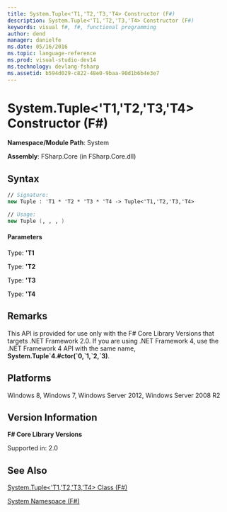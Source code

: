 ```yaml
---
title: System.Tuple<'T1,'T2,'T3,'T4> Constructor (F#)
description: System.Tuple<'T1,'T2,'T3,'T4> Constructor (F#)
keywords: visual f#, f#, functional programming
author: dend
manager: danielfe
ms.date: 05/16/2016
ms.topic: language-reference
ms.prod: visual-studio-dev14
ms.technology: devlang-fsharp
ms.assetid: b594d029-c822-48e0-9baa-90d1b6b4e3e7 
---
```


# System.Tuple<'T1,'T2,'T3,'T4> Constructor (F#)

**Namespace/Module Path**: System

**Assembly**: FSharp.Core (in FSharp.Core.dll)


## Syntax

```fsharp
// Signature:
new Tuple : 'T1 * 'T2 * 'T3 * 'T4 -> Tuple<'T1,'T2,'T3,'T4>

// Usage:
new Tuple (, , , )
```

#### Parameters
Type: **'T1**


Type: **'T2**


Type: **'T3**


Type: **'T4**




## Remarks
This API is provided for use only with the F# Core Library Versions that targets .NET Framework 2.0. If you are using .NET Framework 4, use the .NET Framework 4 API with the same name, **System.Tuple&#96;4.#ctor(&#96;0,&#96;1,&#96;2,&#96;3)**.


## Platforms
Windows 8, Windows 7, Windows Server 2012, Windows Server 2008 R2


## Version Information
**F# Core Library Versions**

Supported in: 2.0




## See Also
[System.Tuple&#60;'T1,'T2,'T3,'T4&#62; Class &#40;F&#35;&#41;](System.Tuple%5B%27T1%2C%27T2%2C%27T3%2C%27T4%5D-Class-%5BFSharp%5D.md)

[System Namespace &#40;F&#35;&#41;](System-Namespace-%5BFSharp%5D.md)

